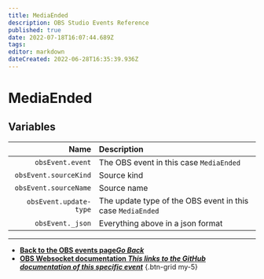 ```yaml
---
title: MediaEnded
description: OBS Studio Events Reference
published: true
date: 2022-07-18T16:07:44.689Z
tags: 
editor: markdown
dateCreated: 2022-06-28T16:35:39.936Z
---
```


# MediaEnded

## Variables

Name | Description
----:|:------------
`obsEvent.event` | The OBS event in this case `MediaEnded`
`obsEvent.sourceKind` | Source kind
`obsEvent.sourceName` | Source name
`obsEvent.update-type` | The update type of the OBS event in this case `MediaEnded`
`obsEvent._json` | Everything above in a json format

---

- [<i class="mdi mdi-chevron-left"></i>**Back to the OBS events page*Go Back***](/en/Broadcasters/OBS/Archive/Events)
- [<i class="mdi mdi-github"></i> **OBS Websocket documentation *This links to the GitHub documentation of this specific event***](https://github.com/obsproject/obs-websocket/blob/4.x-current/docs/generated/protocol.md#mediaended)
{.btn-grid my-5}
